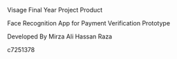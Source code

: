 Visage Final Year Project Product

Face Recognition App for Payment Verification Prototype

Developed By Mirza Ali Hassan Raza

c7251378
